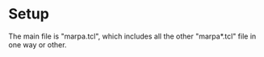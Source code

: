 # Setup

The main file is "marpa.tcl", which includes all the other
"marpa*.tcl" file in one way or other.
